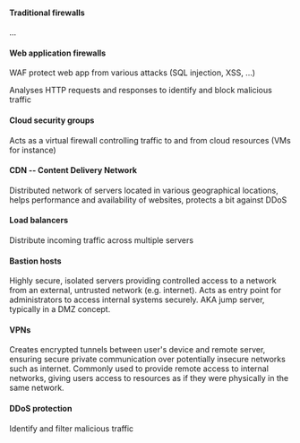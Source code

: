 #### Traditional firewalls
...
#### Web application firewalls
WAF protect web app from various attacks (SQL injection, XSS, ...)

Analyses HTTP requests and responses to identify and block malicious traffic
#### Cloud security groups
Acts as a virtual firewall controlling traffic to and from cloud resources (VMs for instance)
#### CDN -- Content Delivery Network
Distributed network of servers located in various geographical locations, helps performance and availability of websites, protects a bit against DDoS
#### Load balancers
Distribute incoming traffic across multiple servers
#### Bastion hosts
Highly secure, isolated servers providing controlled access to a network from an external, untrusted network (e.g. internet). Acts as entry point for administrators to access internal systems securely. AKA jump server, typically in a DMZ concept.
#### VPNs
Creates encrypted tunnels between user's device and remote server, ensuring secure private communication over potentially insecure networks such as internet. Commonly used to provide remote access to internal networks, giving users access to resources as if they were physically in the same network.
#### DDoS protection
Identify and filter malicious traffic